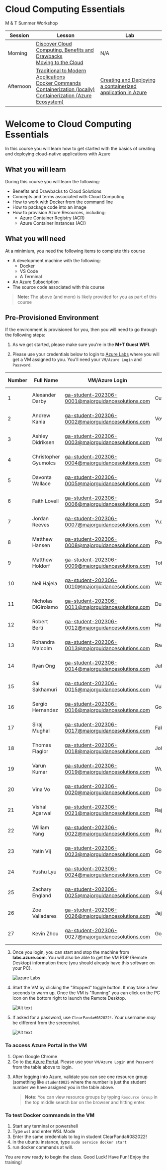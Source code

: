 # Cloud Computing Essentials

M & T Summer Workshop

| Session |	Lesson | Lab | 
| --- | --- | --- |
| Morning |	[Discover Cloud Computing, Benefits and Drawbacks](./IntroToCloud/01_intro-to-cloud.md) <br> [Moving to the Cloud](./IntroToCloud/02_intro-to-paas.md) | N/A |  
| Afternoon | [Traditional to Modern Applications](./TraditionalToModernContainerization/03_docker-intro.md) <br> [Docker Commands](TraditionalToModernContainerization/05_docker-commands.md) <br> [Containerization (locally)](TraditionalToModernContainerization/06_dockerfile.md) <br> [Containerization (Azure Ecosystem)](TraditionalToModernContainerization/09_containerized-apps.md)| [Creating and Deploying a containerized application in Azure](TraditionalToModernContainerization/PracticalLab-ProvisionResourcesAndDeployAContainerizedApplication.md) |  

# Welcome to Cloud Computing Essentials

In this course you will learn how to get started with the basics of creating and deploying cloud-native applications with Azure

## What you will learn

During this course you will learn the following:

- Benefits and Drawbacks to Cloud Solutions
- Concepts and terms associated with Cloud Computing
- How to work with Docker from the command line
- How to package code into an image
- How to provision Azure Resources, including:
    - Azure Container Registry (ACR)
    - Azure Container Instances (ACI)

## What you will need

At a minimium, you need the following items to complete this course 

- A development machine with the following:
    - Docker
    - VS Code
    - A Terminal
- An Azure Subscription
- The source code associated with this course

>**Note:** The above (and more) is likely provided for you as part of this course

## Pre-Provisioned Environment

If the environment is provisioned for you, then you will need to go through the following steps:

<!-- 1) Send your work email and your personal email (likely your-name@somecompany.com and your-email@someemaillikegmailyahoooroutlook.com)
2) Once we have both of your emails, you will receive an invitation to get a cloud lab machine from us, sent to your work email -->

1. As we get started, please make sure you're in the **M+T Guest WIFI**.

2. Please use your credentials below to login to [Azure Labs](https://labs.azure.com) where you will get a VM assigned to you. You'll need your `VM/Azure Login` and `Password`.

| Number | Full Name            | VM/Azure Login                                    | Password      | Resource Group  |
| ------ | -------------------- | ------------------------------------------------- | ------------- | --------------- |
| 1      | Alexander Darby      | ga-student-202306-0001@majorguidancesolutions.com | Cuta6486#932! | ga-student-0001 |
| 2      | Andrew Kania         | ga-student-202306-0002@majorguidancesolutions.com | Vovo5110#256! | ga-student-0002 |
| 3      | Ashley Didriksen     | ga-student-202306-0003@majorguidancesolutions.com | Yofo9571#572! | ga-student-0003 |
| 4      | Christopher Gyumolcs | ga-student-202306-0004@majorguidancesolutions.com | Guvu1796#289! | ga-student-0004 |
| 5      | Davonta Wallace      | ga-student-202306-0005@majorguidancesolutions.com | Vulu9707#710! | ga-student-0005 |
| 6      | Faith Lovell         | ga-student-202306-0006@majorguidancesolutions.com | Sumu0067#653! | ga-student-0006 |
| 7      | Jordan Reeves        | ga-student-202306-0007@majorguidancesolutions.com | Yuza4016#482! | ga-student-0007 |
| 8      | Matthew Hansen       | ga-student-202306-0008@majorguidancesolutions.com | Podu5472#826! | ga-student-0008 |
| 9      | Matthew Holdorf      | ga-student-202306-0009@majorguidancesolutions.com | Tobo8804#379! | ga-student-0009 |
| 10     | Neil Hajela          | ga-student-202306-0010@majorguidancesolutions.com | Wona2062#195! | ga-student-0010 |
| 11     | Nicholas DiGirolamo  | ga-student-202306-0011@majorguidancesolutions.com | Duku5646#743! | ga-student-0011 |
| 12     | Robert Berti         | ga-student-202306-0012@majorguidancesolutions.com | Hana3595#958! | ga-student-0012 |
| 13     | Rohandra Malcolm     | ga-student-202306-0013@majorguidancesolutions.com | Raco4168#684! | ga-student-0013 |
| 14     | Ryan Ong             | ga-student-202306-0014@majorguidancesolutions.com | Jufa6176#139! | ga-student-0014 |
| 15     | Sai Sakhamuri        | ga-student-202306-0015@majorguidancesolutions.com | Vuba1399#222! | ga-student-0015 |
| 16     | Sergio Hernandez     | ga-student-202306-0016@majorguidancesolutions.com | Gozo6628#805! | ga-student-0016 |
| 17     | Siraj Mughal         | ga-student-202306-0017@majorguidancesolutions.com | Fabu3222#256! | ga-student-0017 |
| 18     | Thomas Flaglor       | ga-student-202306-0018@majorguidancesolutions.com | Joho3158#899! | ga-student-0018 |
| 19     | Varun Kumar          | ga-student-202306-0019@majorguidancesolutions.com | Wuba0465#003! | ga-student-0019 |
| 20     | Vina Vo              | ga-student-202306-0020@majorguidancesolutions.com | Dono7692#881! | ga-student-0020 |
| 21     | Vishal Agarwal       | ga-student-202306-0021@majorguidancesolutions.com | Rajo7404#204! | ga-student-0021 |
| 22     | William Yang         | ga-student-202306-0022@majorguidancesolutions.com | Ruza9012#771! | ga-student-0022 |
| 23     | Yatin Vij            | ga-student-202306-0023@majorguidancesolutions.com | Goqa2204#907! | ga-student-0023 |
| 24     | Yushu Lyu            | ga-student-202306-0024@majorguidancesolutions.com | Coba1740#479! | ga-student-0024 |
| 25     | Zachary England      | ga-student-202306-0025@majorguidancesolutions.com | Sujo3176#376! | ga-student-0025 |
| 26     | Zoe Valladares       | ga-student-202306-0026@majorguidancesolutions.com | Jaja7873#828! | ga-student-0026 |
| 27     | Kevin Zhou           | ga-student-202306-0027@majorguidancesolutions.com | Goju8010#295! | ga-student-0027 |



3. Once you login, you can start and stop the machine from **labs.azure.com**. You will also be able to get the VM RDP (Remote Desktop) information there (you should already have this software on your PC).

    ![azure Labs](./images/image.png)

4. Start the VM by clicking the "Stopped" toggle button. It may take a few seconds to warm up. Once the VM is "Running" you can click on the PC icon on the bottom right to launch the Remote Desktop.

    ![Alt text](./images/vm-running.png)

5. If asked for a password, use `ClearPanda#082022!`. Your username _may_ be different from the screenshot.

    ![Alt text](./images/image-1.png)




<!-- 1. Once you are on the Dev Machine, open a browser to your personal email. -->


### To access Azure Portal in the VM

1. Open Google Chrome
2. Go to [the Azure Portal](https://portal.azure.com). Please use your `VM/Azure Login` and `Password` from the table above to login.
<!-- 1. From your personal email, you'll have an invitation to join the Azure Subscription via a link to [the Azure Portal](https://portal.azure.com) 
    > **IMPORTANT** Do not use your work machine or try to log into the Azure portal from your work machine with your personal email.  This needs to be done from the Lab VM only.  If you use your work email you will likely be in your work's Azure subscription or blocked from ours so you will not be able to complete the work for this course. -->
3. After logging into Azure, validate you can see one resource group (something like `student0025` where the number is just the student number we have assigned you in the table above.
    > **Note**: You can view resource groups by typing `Resource Group` in the top middle search bar on the browser and hitting enter.


### To test Docker commands in the VM

1) Start any terminal or powershell
2) Type `wsl` and enter WSL Mode
3) Enter the same credentials to log in
student
ClearPanda#082022!
4) in the ubuntu instance, type
`sudo service docker start`
5) run docker commands at will.

You are now ready to begin the class.  Good Luck! Have Fun! Enjoy the training!
